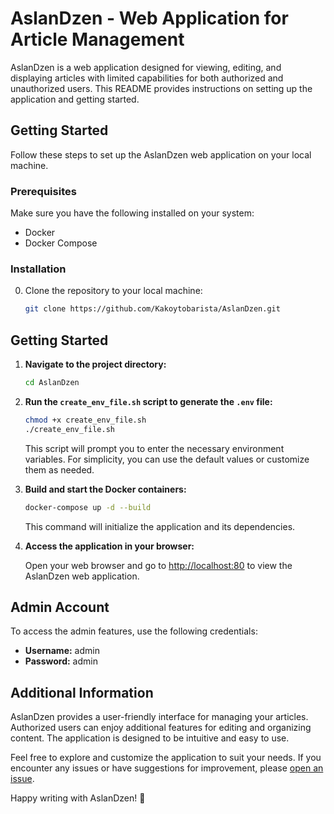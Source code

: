 # AslanDzen - Web Application for Article Management

AslanDzen is a web application designed for viewing, editing, and displaying articles with limited capabilities for both authorized and unauthorized users. This README provides instructions on setting up the application and getting started.

## Getting Started

Follow these steps to set up the AslanDzen web application on your local machine.

### Prerequisites

Make sure you have the following installed on your system:

- Docker
- Docker Compose

### Installation

0. Clone the repository to your local machine:

   ```bash
   git clone https://github.com/Kakoytobarista/AslanDzen.git

## Getting Started

1. **Navigate to the project directory:**

    ```bash
    cd AslanDzen
    ```

2. **Run the `create_env_file.sh` script to generate the `.env` file:**

    ```bash
    chmod +x create_env_file.sh
    ./create_env_file.sh
    ```

    This script will prompt you to enter the necessary environment variables. For simplicity, you can use the default values or customize them as needed.

3. **Build and start the Docker containers:**

    ```bash
    docker-compose up -d --build
    ```

    This command will initialize the application and its dependencies.

4. **Access the application in your browser:**

    Open your web browser and go to [http://localhost:80](http://localhost:80) to view the AslanDzen web application.

## Admin Account

To access the admin features, use the following credentials:

- **Username:** admin
- **Password:** admin

## Additional Information

AslanDzen provides a user-friendly interface for managing your articles. Authorized users can enjoy additional features for editing and organizing content. The application is designed to be intuitive and easy to use.

Feel free to explore and customize the application to suit your needs. If you encounter any issues or have suggestions for improvement, please [open an issue](https://github.com/KakoytoBarista/AslanDzen/issues).

Happy writing with AslanDzen! 🚀
